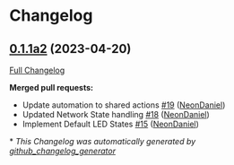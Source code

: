# Changelog

## [0.1.1a2](https://github.com/NeonGeckoCom/neon-phal-plugin-linear_led/tree/0.1.1a2) (2023-04-20)

[Full Changelog](https://github.com/NeonGeckoCom/neon-phal-plugin-linear_led/compare/0.1.0...0.1.1a2)

**Merged pull requests:**

- Update automation to shared actions [\#19](https://github.com/NeonGeckoCom/neon-phal-plugin-linear_led/pull/19) ([NeonDaniel](https://github.com/NeonDaniel))
- Updated Network State handling [\#18](https://github.com/NeonGeckoCom/neon-phal-plugin-linear_led/pull/18) ([NeonDaniel](https://github.com/NeonDaniel))
- Implement Default LED States [\#15](https://github.com/NeonGeckoCom/neon-phal-plugin-linear_led/pull/15) ([NeonDaniel](https://github.com/NeonDaniel))



\* *This Changelog was automatically generated by [github_changelog_generator](https://github.com/github-changelog-generator/github-changelog-generator)*
